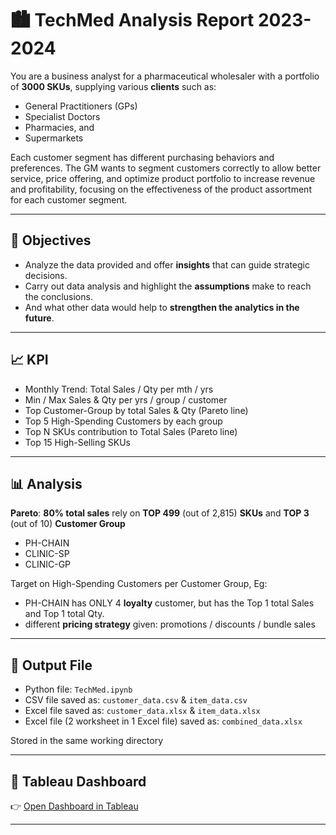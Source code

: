 # 🏙️ TechMed Analysis Report 2023-2024
You are a business analyst for a pharmaceutical wholesaler with a portfolio of **3000 SKUs**, supplying various **clients** such as:
- General Practitioners (GPs)
- Specialist Doctors
- Pharmacies, and
- Supermarkets

Each customer segment has different purchasing behaviors and preferences. The GM wants to segment customers correctly to allow better service, price offering, and optimize product portfolio to increase revenue and profitability, focusing on the effectiveness of the product assortment for each customer segment.

---

##  🧼 Objectives

- Analyze the data provided and offer **insights** that can guide strategic decisions.
- Carry out data analysis and highlight the **assumptions** make to reach the conclusions.
- And what other data would help to **strengthen the analytics in the future**.

---

## 📈 KPI

- Monthly Trend: Total Sales / Qty per mth / yrs
- Min / Max Sales & Qty per yrs / group / customer
- Top Customer-Group by total Sales & Qty (Pareto line)
- Top 5 High-Spending Customers by each group
- Top N SKUs contribution to Total Sales (Pareto line)
- Top 15 High-Selling SKUs

---

## 📊 Analysis

**Pareto**: **80% total sales** rely on **TOP 499** (out of 2,815) **SKUs** and **TOP 3** (out of 10) **Customer Group**
- PH-CHAIN
- CLINIC-SP
- CLINIC-GP

Target on High-Spending Customers per Customer Group, Eg:
- PH-CHAIN has ONLY 4 **loyalty** customer, but has the Top 1 total Sales and Top 1 total Qty.
- different **pricing strategy** given: promotions / discounts / bundle sales









---

## 📁 Output File

- Python file: `TechMed.ipynb`
- CSV file saved as: `customer_data.csv` & `item_data.csv` 
- Excel file saved as: `customer_data.xlsx` & `item_data.xlsx`
- Excel file (2 worksheet in 1 Excel file) saved as: `combined_data.xlsx` 

Stored in the same working directory  

---

## 🔗 Tableau Dashboard

👉 [Open Dashboard in Tableau](https://public.tableau.com/views/TechMed/Story1?:language=en-US&:sid=&:redirect=auth&:display_count=n&:origin=viz_share_link)

---
